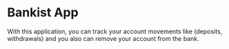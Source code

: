 # Bankist App 
With this application, you can track your account movements like (deposits, withdrawals) and you also can remove your account from the bank.